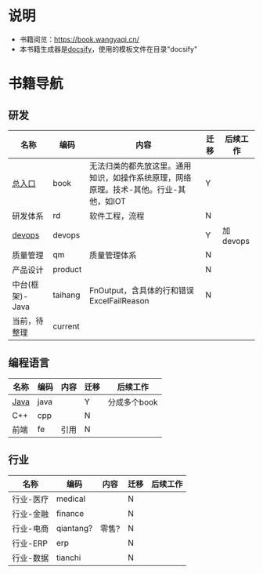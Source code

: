 # 说明
* 书籍阅览：https://book.wangyaqi.cn/
* 本书籍生成器是[docsify](https://docsify.js.org/)，使用的模板文件在目录"docsify"

# 书籍导航

## 研发

| 名称 | 编码 | 内容 | 迁移 | 后续工作 |
| - | - | - | - | - |
| [总入口](https://book.wangyaqi.cn/) | book | 无法归类的都先放这里。通用知识，如操作系统原理，网络原理。技术-其他。行业-其他，如IOT | Y |  |
| 研发体系 | rd | 软件工程，流程 | N |  |
| [devops](https://devops.wangyaqi.cn/) | devops |  | Y | 加devops |
| 质量管理 | qm | 质量管理体系 | N |  |
| 产品设计 | product |  | N |  |
| 中台(框架)-Java | taihang | FnOutput，含具体的行和错误ExcelFailReason | N |  |
| 当前，待整理 | current |  |  |  |

## 编程语言

| 名称 | 编码 | 内容 | 迁移 | 后续工作 |
| - | - | - | - | - |
| [Java](https://java.wangyaqi.cn/) | java |  | Y | 分成多个book |
| C++ | cpp |  | N |  |
| 前端 | fe | 引用 | N |  |

## 行业
| 名称 | 编码 | 内容 | 迁移 | 后续工作 |
| - | - | - | - | - |
| 行业-医疗 | medical |  | N |  |
| 行业-金融 | finance |  | N |  |
| 行业-电商 | qiantang? | 零售? | N |  |
| 行业-ERP | erp |  | N |  |
| 行业-数据 | tianchi |  | N |  |

